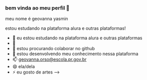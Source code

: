 ### bem vinda ao meu perfil 🎀

meu nome é geovanna yasmin 

estou estudando na plataforma alura e outras plataformas!

- 🔭 eu estou estudando na plataforma alura e outras plataformas
- 🌱 
- 👯 estou procurando colaborar no github
- 🤔 estou desenvolvendo meu conhecimento nessa plataforma
- 📫 geovanna.orso@escola.pr.gov.br
- 😄 ela/dela
- ⚡ eu gosto de artes
-->


